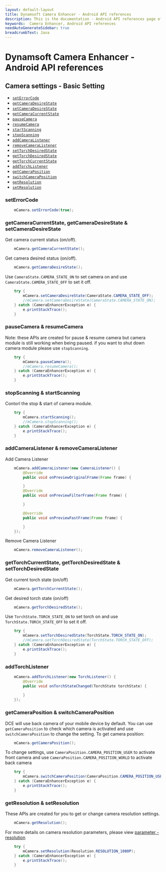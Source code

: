 ```yaml
---
layout: default-layout
title: Dynamsoft Camera Enhancer - Android API references
description: This is the documentation - Android API references page of Dynamsoft Camera Enhancer.
keywords:  Camera Enhancer, Android API references
needAutoGenerateSidebar: true
breadcrumbText: Java
---
```


# Dynamsoft Camera Enhancer - Android API references

## Camera settings - Basic Setting
- [`setErrorCode`](#setErrorCode)
- [`getCameraDesireState`](#getCameraCurrentState-getCameraDesireState-&-setCameraDesireState)
- [`setCameraDesireState`](#getCameraCurrentState-getCameraDesireState-&-setCameraDesireState)
- [`getCameraCurrentState`](#getCameraCurrentState-getCameraDesireState-&-setCameraDesireState)
- [`pauseCamera`](#pauseCamera-&-resumeCamera)
- [`resumeCamera`](#pauseCamera-&-resumeCamera)
- [`startScanning`](#stopScanning-&-startScanning)
- [`stopScanning`](#stopScanning-&-startScanning)
- [`addCameraListener`](#addCameraListener-&-removeCameraListener)
- [`removeCameraListener`](#addCameraListener-&-removeCameraListener)
- [`setTorchDesiredState`](#getTorchCurrentState-getTorchDesiredState-&-setTorchDesiredState)
- [`getTorchDesiredState`](#getTorchCurrentState-getTorchDesiredState-&-setTorchDesiredState)
- [`getTorchCurrentState`](#getTorchCurrentState-getTorchDesiredState-&-setTorchDesiredState)
- [`addTorchListener`](#addTorchListener)
- [`getCameraPosition`](#getCameraPosition-&-switchCameraPosition)
- [`switchCameraPosition`](#getCameraPosition-&-switchCameraPosition)
- [`getResolution`](#getResolution-&-setResolution)
- [`setResolution`](#getResolution-&-setResolution)

### setErrorCode
```java
    mCamera.setErrorCode(true);
```
### getCameraCurrentState, getCameraDesireState & setCameraDesireState
    
Get camera current status (on/off). 
```java
    mCamera.getCameraCurrentState();
```
    
Get camera desired status (on/off).
```java
    mCamera.getCameraDesireState();
```
    
Use `CameraState.CAMERA_STATE_ON` to set camera on and use `CameraState.CAMERA_STATE_OFF` to set it off.
```java
    try {
        mCamera.setCameraDesireState(CameraState.CAMERA_STATE_OFF);
        //mCamera.setCameraDesireState(CameraState.CAMERA_STATE_ON);
    } catch (CameraEnhancerException e) {
        e.printStackTrace();
    }
```
    
### pauseCamera & resumeCamera
Note: these APIs are created for pause & resume camera but camera module is still working when being paused. if you want to shut down camera module please use `stopScanning`.
```java
    try {
        mCamera.pauseCamera();
        //mCamera.resumeCamera();
    } catch (CameraEnhancerException e) {
        e.printStackTrace();
    }
```
### stopScanning & startScanning
Contorl the stop & start of camera module.
```java
    try {
        mCamera.startScanning();
        //mCamera.stopScanning();
    } catch (CameraEnhancerException e) {
        e.printStackTrace();
    }
```
### addCameraListener & removeCameraListener
Add Camera Listener
```java
    mCamera.addCameraListener(new CameraListener() {
        @Override
        public void onPreviewOriginalFrame(Frame frame) {

        }
        @Override
        public void onPreviewFilterFrame(Frame frame) {

        }

        @Override
        public void onPreviewFastFrame(Frame frame) {

        }
    });
```
Remove Camera Listener
```java
    mCamera.removeCameraListener();
```
### getTorchCurrentState, getTorchDesiredState & setTorchDesiredState

Get current torch state (on/off)
```java
    mCamera.getTorchCurrentState();
```

Get desired torch state (on/off)
```java
    mCamera.getTorchDesiredState();
```

Use `TorchState.TORCH_STATE_ON` to set torch on and use `TorchState.TORCH_STATE_OFF` to set it off.
```java
    try {
        mCamera.setTorchDesiredState(TorchState.TORCH_STATE_ON);
        //mCamera.setTorchDesiredState(TorchState.TORCH_STATE_OFF);
    } catch (CameraEnhancerException e) {
        e.printStackTrace();
    }
```
### addTorchListener
```java
    mCamera.addTorchListener(new TorchListener() {
        @Override
        public void onTorchStateChanged(TorchState torchState) {
                
        }
    });
```

### getCameraPosition & switchCameraPosition
DCE will use back camera of your mobile device by default. You can use `getCameraPosition` to check which camera is activated and use `switchCameraPosition` to change the setting.
To get camera position:
```java
    mCamera.getCameraPosition();
```
To change settings, use `CameraPosition.CAMERA_POSITION_USER` to activate front camera and use `CameraPosition.CAMERA_POSITION_WORLD` to activate back camera
```java
    try {
        mCamera.switchCameraPosition(CameraPosition.CAMERA_POSITION_USER);
    } catch (CameraEnhancerException e) {
        e.printStackTrace();
    }
```
### getResolution & setResolution
These APIs are created for you to get or change camera resolution settings. 
```java
    mCamera.getResolution();
```
For more details on camera resolution parameters, please view [parameter - resolution]()
```java
    try {
        mCamera.setResolution(Resolution.RESOLUTION_1080P);
    } catch (CameraEnhancerException e) {
        e.printStackTrace();
    }
```